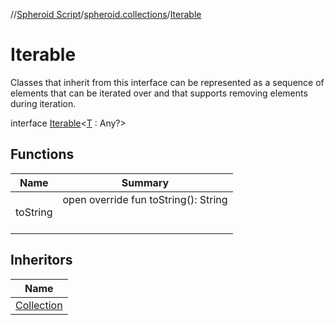 //[Spheroid Script](../../index.md)/[spheroid.collections](../index.md)/[Iterable](index.md)



# Iterable  
 Classes that inherit from this interface can be represented as a sequence of elements that can be iterated over and that supports removing elements during iteration.  
  
interface [Iterable](index.md)<[T](index.md) : Any?>    


## Functions  
  
|  Name|  Summary| 
|---|---|
| toString| open override fun toString(): String  <br><br><br>


## Inheritors  
  
|  Name| 
|---|
| [Collection](../-collection/index.md)

